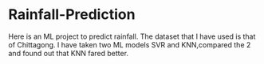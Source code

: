 # Rainfall-Prediction
Here is an ML project to predict rainfall. The dataset that I have used is that of Chittagong. I have taken two ML models SVR and KNN,compared the 2 and found out that KNN fared better.  
